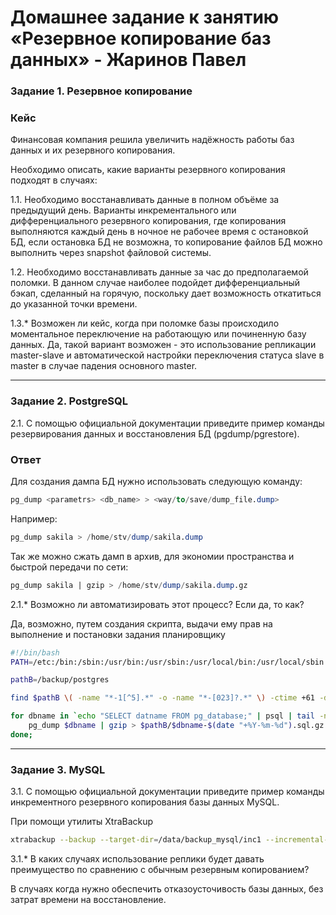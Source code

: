 # Домашнее задание к занятию «Резервное копирование баз данных» - Жаринов Павел	

### Задание 1. Резервное копирование

### Кейс
Финансовая компания решила увеличить надёжность работы баз данных и их резервного копирования. 

Необходимо описать, какие варианты резервного копирования подходят в случаях: 

1.1. Необходимо восстанавливать данные в полном объёме за предыдущий день.
Варианты инкрементального или дифференциального резервного копирования, где копирования выполняются каждый день в ночное не рабочее время с остановкой БД, если остановка БД не возможна, то копирование файлов БД можно выполнить через snapshot файловой системы.

1.2. Необходимо восстанавливать данные за час до предполагаемой поломки.
В данном случае наиболее подойдет дифференциальный бэкап, сделанный на горячую, поскольку дает возможность откатиться до указанной точки времени.

1.3.* Возможен ли кейс, когда при поломке базы происходило моментальное переключение на работающую или починенную базу данных.
Да, такой вариант возможен - это использование репликации master-slave и автоматической настройки переключения статуса slave в master в случае падения основного master.

---

### Задание 2. PostgreSQL

2.1. С помощью официальной документации приведите пример команды резервирования данных и восстановления БД (pgdump/pgrestore).
### Ответ
Для создания дампа БД нужно использовать следующую команду:
```sql
pg_dump <parametrs> <db_name> > <way/to/save/dump_file.dump>
```
Например:
```sql
pg_dump sakila > /home/stv/dump/sakila.dump
```
Так же можно сжать дамп в архив, для экономии пространства и быстрой передачи по сети:
```sql
pg_dump sakila | gzip > /home/stv/dump/sakila.dump.gz
```
2.1.* Возможно ли автоматизировать этот процесс? Если да, то как?

Да, возможно, путем создания скрипта, выдачи ему прав на выполнение и постановки задания планировщику
```bash
#!/bin/bash
PATH=/etc:/bin:/sbin:/usr/bin:/usr/sbin:/usr/local/bin:/usr/local/sbin

pathB=/backup/postgres

find $pathB \( -name "*-1[^5].*" -o -name "*-[023]?.*" \) -ctime +61 -delete

for dbname in `echo "SELECT datname FROM pg_database;" | psql | tail -n +3 | head -n -2 | egrep -v 'template0|template1|postgres'`; do
    pg_dump $dbname | gzip > $pathB/$dbname-$(date "+%Y-%m-%d").sql.gz
done;
```

---

### Задание 3. MySQL

3.1. С помощью официальной документации приведите пример команды инкрементного резервного копирования базы данных MySQL. 

При помощи утилиты XtraBackup
```bash
xtrabackup --backup --target-dir=/data/backup_mysql/inc1 --incremental-basedir=/data/backup_mysql/base
```
3.1.* В каких случаях использование реплики будет давать преимущество по сравнению с обычным резервным копированием?

В случаях когда нужно обеспечить отказоусточивость базы данных, без затрат времени на восстановление.
